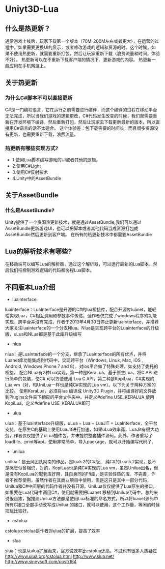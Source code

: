 # Uniyt3D-Lua

## 什么是热更新？
通常游戏上线后，玩家下载第一个版本（70M-200M左右或者更大），在运营的过程中，如果需要更换UI的显示，或者修改游戏的逻辑和资源的时。这个时候，如果不使用热更新，就需要重新打包，然后让玩家重新下载（浪费流量和时间，体验不好）。
热更新可以在不重新下载客户端的情况下，更新游戏的内容。
热更新一般应用在手机网游上。

## 关于热更新
### 为什么C#脚本不可以直接更新

C#是一门编程语言，它在运行之前需要进行编译，而这个编译的过程在移动平台无法完成，所以当我们游戏的逻辑更改，C#代码发生改变的时候，我们就需要重新在开发环境下编译，然后重新打包，然后让玩家去下载更新最新的版本，所以直接用C#语言的话不太适合。
这个体验差：包下载需要的时间长，而且很多资源没有更新，也需要重新下载，浪费流量。

### 热更新有哪些实现方式?

* 1.使用Lua脚本编写游戏的UI或者其他的逻辑。
* 2.使用C#Light
* 3.使用C#反射技术
* 4.Unity中的AssetBundle

## 关于AssetBundle

### 什么是AssetBundle?

Unity提供了一个资源热更新技术，就是通过AssetBundle,我们可以通过AssetBundle更新游戏UI，也可以把脚本或者其他代码当成资源打包成AssetBundle然后更新到客户端。
在所有的热更新技术中都需要AssetBundle

## Lua的解析技术有哪些?
在移动端可以编写Lua的解析器，通过这个解析器，可以运行最新的Lua脚本，然后我们把控制游戏逻辑的代码都协程Lua脚本。

## 不同版本Lua介绍
* luainterface

luainterface：LuaInterface是开源的C#的lua桥接库，配合开源库luanet，能轻松实现Lua，C#相互调用和参数事件传递。但作者仅完成了windows程序的功能实现，跨平台并没有完成，作者于2013年4月30日停止更新luainterface，并推荐大家关注luainterface的一个分支Nlua。Nlua是实现跨平台的Luainterface的升级版，uLua和NLua都是基于此库升级编写
  
* nlua

nlua：是LuaInterface的一个分支，继承了Luainterface的所有优点，并将Luanet库功能集成到代码中，实现跨平台（Windows, Linux, Mac, iOS , Android, Windows Phone 7 and 8），对ios平台做了特殊处理，如支持了委托的桥接。
配合NLua有2种Lua实现，第一种是KeraLua，基于原生Lua，将C API 进行简单的包装，使C# 可以方便使用 Lua C API，第二种是KopiLua，C#实现的Lua vm（对，和UniLua一样也是纯C#实现的Lua vm）。以下为关于两种方案的比较。
使用KeraLua，必须将lua 编译成 Unity3D Plugin，并将编译好的文件放到Plugins文件夹下相应的平台文件夹中。并定义#define USE_KERALUA
使用KopiLua，定义#define USE_KERALUA即可

* ulua
  
ulua：基于luainterface升级版，uLua = Lua + LuaJIT + LuaInterface，全平台支持。在原生C的基础上使用LuaJit进行加速，如果uLua效率高，LuaJit有很大功劳，作者仅仅提供了uLua插件包，并未提供整套插件源码。此外，作者重写了loadfile、print等api，使用非常简单，导入package，就可以开始编写代码了。
  
* unilua

unilua：是云风团队阿南的作品，是lua5.2的C#版，
纯C#的Lua 5.2实现，是不是感觉似曾相识，对的，KopiLua也是纯C#实现的Lua vm，虽然Unilua出名，但是没有KopiLua的配套库好用，其自身同的Ffi库，是实验性质的库，不完善，作者不推荐使用，虽然作者在其商业项目中使用，但是这只是其中一部分代码，Unilua和C#中间层的代码作者并没有开源。UniLua仅仅提供了Lua原生的接口，如果要在Lua代码中调用C#，使用就需要把Luanet 移植到Unilua代码中，总的来说很蛋疼，据推测Unilua方法都是使用Lua标准的命名方式，所以将luanet源码中所有C接口全部手动改写成Unilua 的接口，就可以使用，这个工作量，等闲的时候把玩比较好。

* cstolua

cstolua:cstolua是作者对ulua的扩展，提高了效率
 
* slua

slua：也是从ulua扩展而来，官方说效率比cstolua还高，不过也有很多人质疑过 http://www.ulua.org/cstolua.html http://www.slua.net/ http://www.sineysoft.com/post/164









